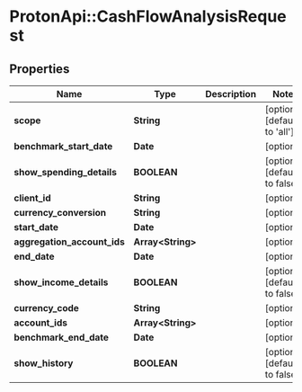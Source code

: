 # ProtonApi::CashFlowAnalysisRequest

## Properties
Name | Type | Description | Notes
------------ | ------------- | ------------- | -------------
**scope** | **String** |  | [optional] [default to &#39;all&#39;]
**benchmark_start_date** | **Date** |  | [optional] 
**show_spending_details** | **BOOLEAN** |  | [optional] [default to false]
**client_id** | **String** |  | [optional] 
**currency_conversion** | **String** |  | [optional] 
**start_date** | **Date** |  | [optional] 
**aggregation_account_ids** | **Array&lt;String&gt;** |  | [optional] 
**end_date** | **Date** |  | [optional] 
**show_income_details** | **BOOLEAN** |  | [optional] [default to false]
**currency_code** | **String** |  | [optional] 
**account_ids** | **Array&lt;String&gt;** |  | [optional] 
**benchmark_end_date** | **Date** |  | [optional] 
**show_history** | **BOOLEAN** |  | [optional] [default to false]


